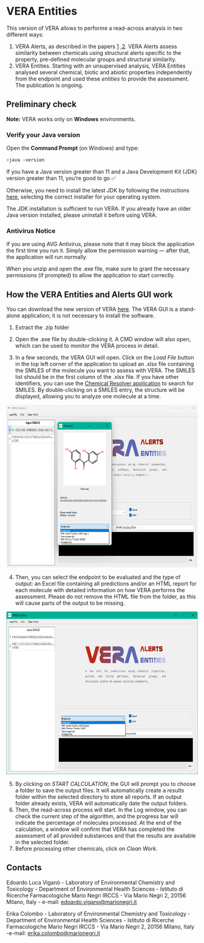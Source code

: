 # VERA Entities

This version of VERA allows to performe a read-across analysis in two different ways:
1. VERA Alerts, as described in the papers [1](https://doi.org/10.1016/j.chemosphere.2024.142232) ,[2](https://doi.org/10.3390/molecules27196605). VERA Alerts assess similarity between chemicals using structural alerts specific to the property, pre-defined molecular groups and structural similarity.
2. VERA Entities. Starting with an unsupervised analysis, VERA Entities analysed several chemical, biotic and abiotic properties independently from the endpoint and used these *entities* to provide the assessment. The publication is ongoing.

<!-- Questo è un commento visibile solo nel sorgente -->

## Preliminary check

**Note:** VERA works only on **Windows** environments.

### Verify your Java version

Open the **Command Prompt** (on Windows) and type:

```bash
>java -version
```

If you have a Java version greater than 11 and a Java Development Kit (JDK) version greater than 11, you’re good to go ✅

Otherwise, you need to install the latest JDK by following the instructions [here](https://www.oracle.com/java/technologies/downloads/?er=221886), selecting the correct installer for your operating system.

The JDK installation is sufficient to run VERA.
If you already have an older Java version installed, please uninstall it before using VERA.

### Antivirus Notice

If you are using AVG Antivirus, please note that it may block the application the first time you run it.
Simply allow the permission warning — after that, the application will run normally.

When you unzip and open the .exe file, make sure to grant the necessary permissions (if prompted) to allow the application to start correctly.

## How the VERA Entities and Alerts GUI work

You can download the new version of VERA [here](https://edoardovigano.itch.io/virtual-extensive-read-across-vera-entities). The VERA GUI is a stand-alone application; it is not necessary to install the software.

1. Extract the .zip folder

2. Open the .exe file by double-clicking it. A CMD window will also open, which can be used to monitor the VERA process in detail.

3. In a few seconds, the VERA GUI will open. Click on the _Load File_ button in the top left corner of the application to upload an .xlsx file containing the SMILES of the molecule you want to assess with VERA. The SMILES list should be in the first column of the .xlsx file. If you have other identifiers, you can use the [Chemical Resolver application](https://github.com/EdoardoVigano/Chemical-Resolver) to search for SMILES.
By double-clicking on a SMILES entry, the structure will be displayed, allowing you to analyze one molecule at a time.

<p align="center">
  <img width="622" height="427" src="IMG_VERA/Figure2.png">
</p>

4. Then, you can select the endpoint to be evaluated and the type of output: an Excel file containing all predictions and/or an HTML report for each molecule with detailed information on how VERA performs the assessment. Please do not remove the HTML file from the folder, as this will cause parts of the output to be missing.

<p align="center">
  <img width="622" height="427" src="IMG_VERA/Figure1.png">
</p>

5. By clicking on _START CALCULATION_, the GUI will prompt you to choose a folder to save the output files. It will automatically create a _results_ folder within the selected directory to store all reports. If an output folder already exists, VERA will automatically date the output folders.
6. Then, the read-across process will start. In the Log window, you can check the current step of the algorithm, and the progress bar will indicate the percentage of molecules processed. At the end of the calculation, a window will confirm that VERA has completed the assessment of all provided substances and that the results are available in the selected folder.
7. Before processing other chemicals, click on _Clean Work_.

## Contacts

Edoardo Luca Viganò - Laboratory of Environmental Chemistry and Toxicology - Department of Environmental Health Sciences - Istituto di Ricerche Farmacologiche Mario Negri IRCCS - Via Mario Negri 2, 20156 Milano, Italy - e-mail: edoardo.vigano@marionegri.it

Erika Colombo - Laboratory of Environmental Chemistry and Toxicology - Department of Environmental Health Sciences - Istituto di Ricerche Farmacologiche Mario Negri IRCCS - Via Mario Negri 2, 20156 Milano, Italy -e-mail: erika.colombo@marionegri.it

